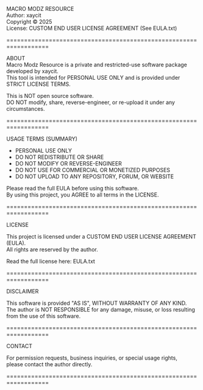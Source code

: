 MACRO MODZ RESOURCE  
Author: xaycit  
Copyright © 2025  
License: CUSTOM END USER LICENSE AGREEMENT (See EULA.txt)

==================================================================

ABOUT  
Macro Modz Resource is a private and restricted-use software package developed by xaycit.  
This tool is intended for PERSONAL USE ONLY and is provided under STRICT LICENSE TERMS.

This is NOT open source software.  
DO NOT modify, share, reverse-engineer, or re-upload it under any circumstances.

==================================================================

USAGE TERMS (SUMMARY)

- PERSONAL USE ONLY
- DO NOT REDISTRIBUTE OR SHARE
- DO NOT MODIFY OR REVERSE-ENGINEER
- DO NOT USE FOR COMMERCIAL OR MONETIZED PURPOSES
- DO NOT UPLOAD TO ANY REPOSITORY, FORUM, OR WEBSITE

Please read the full EULA before using this software.  
By using this project, you AGREE to all terms in the LICENSE.

==================================================================

LICENSE

This project is licensed under a CUSTOM END USER LICENSE AGREEMENT (EULA).  
All rights are reserved by the author.  

Read the full license here: EULA.txt

==================================================================

DISCLAIMER

This software is provided "AS IS", WITHOUT WARRANTY OF ANY KIND.  
The author is NOT RESPONSIBLE for any damage, misuse, or loss resulting from the use of this software.

==================================================================

CONTACT

For permission requests, business inquiries, or special usage rights,  
please contact the author directly.

==================================================================
